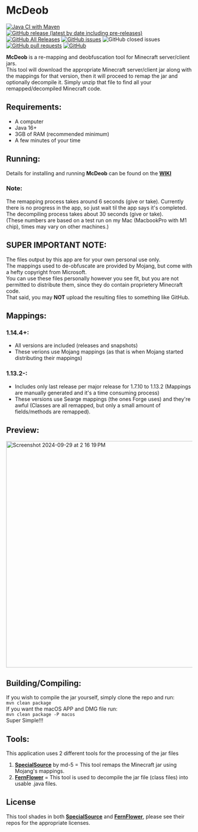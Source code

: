 # McDeob

[![Java CI with Maven](https://github.com/ShaneBeeStudios/McDeob/workflows/Java%20CI%20with%20Maven/badge.svg)](https://github.com/ShaneBeeStudios/McDeob/actions)
[![GitHub release (latest by date including pre-releases)](https://img.shields.io/github/v/release/ShaneBeeStudios/McDeob?include_prereleases)](https://github.com/ShaneBeeStudios/McDeob/releases/latest)
[![GitHub All Releases](https://img.shields.io/github/downloads/ShaneBeeStudios/McDeob/total)](https://github.com/ShaneBeeStudios/McDeob/releases)
[![GitHub issues](https://img.shields.io/github/issues/ShaneBeeStudios/McDeob)](https://github.com/ShaneBeeStudios/McDeob/issues)
![GitHub closed issues](https://img.shields.io/github/issues-closed/ShaneBeeStudios/McDeob)
[![GitHub pull requests](https://img.shields.io/github/issues-pr/ShaneBeeStudios/McDeob)](https://github.com/ShaneBeeStudios/McDeob/pulls)
[![GitHub](https://img.shields.io/github/license/ShaneBeeStudios/McDeob)](https://github.com/ShaneBeeStudios/McDeob/blob/master/LICENSE)

**McDeob** is a re-mapping and deobfuscation tool for Minecraft server/client jars.   
This tool will download the appropriate Minecraft server/client jar along with the mappings for that version, 
then it will proceed to remap the jar and optionally decompile it. Simply unzip that file to find all your remapped/decompiled Minecraft code.

## Requirements:
- A computer
- Java 16+
- 3GB of RAM (recommended minimum)
- A few minutes of your time

## Running:
Details for installing and running **McDeob** can be found on the [**WIKI**](https://github.com/ShaneBeeStudios/McDeob/wiki)

### Note:
The remapping process takes around 6 seconds (give or take). Currently there is no progress in the app, so just wait til the app says it's completed.   
The decompiling process takes about 30 seconds (give or take).        
(These numbers are based on a test run on my Mac (MacbookPro with M1 chip), times may vary on other machines.)

## SUPER IMPORTANT NOTE:
The files output by this app are for your own personal use only.   
The mappings used to de-obfuscate are provided by Mojang, but come with a hefty copyright from Microsoft.   
You can use these files personally however you see fit, but you are not permitted to distribute them, since they do contain proprietery Minecraft code.    
That said, you may **NOT** upload the resulting files to something like GitHub.

## Mappings:
### 1.14.4+:
- All versions are included (releases and snapshots)
- These verions use Mojang mappings (as that is when Mojang started distributing their mappings)
### 1.13.2-:
- Includes only last release per major release for 1.7.10 to 1.13.2 (Mappings are manually generated and it's a time consuming process)
- These versions use Searge mappings (the ones Forge uses) and they're awful (Classes are all remapped, but only a small amount of fields/methods are remapped).

## Preview:
<img width="612" alt="Screenshot 2024-09-29 at 2 16 19 PM" src="https://github.com/user-attachments/assets/46bc9dc6-0ef8-43ec-983b-024c434ddf6d">


## Building/Compiling:
If you wish to compile the jar yourself, simply clone the repo and run:    
`mvn clean package`       
If you want the macOS APP and DMG file run:    
`mvn clean package -P macos`     
Super Simple!!!

## Tools:
This application uses 2 different tools for the processing of the jar files
1) [**SpecialSource**](https://github.com/md-5/SpecialSource) by md-5 = This tool remaps the Minecraft jar using Mojang's mappings. 
2) [**FernFlower**](https://github.com/PaperMC/patched-spigot-fernflower) = This tool is used to decompile the jar file (class files) into usable .java files.

## License
This tool shades in both [**SpecialSource**](https://github.com/md-5/SpecialSource) and [**FernFlower**](https://github.com/PaperMC/patched-spigot-fernflower),
please see their repos for the appropriate licenses. 
